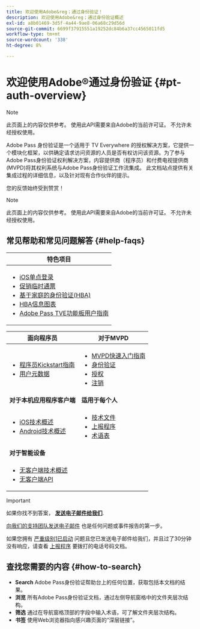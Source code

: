 ```yaml
---
title: 欢迎使用Adobe&reg；通过身份验证！
description: 欢迎使用Adobe&reg；通过身份验证概述
exl-id: a8b01469-3d5f-4a44-9ae8-06a68c29d56d
source-git-commit: 6699f37915551a19252dc84b6a37cc4565011fd5
workflow-type: tm+mt
source-wordcount: '338'
ht-degree: 8%

---
```


# 欢迎使用Adobe®通过身份验证 {#pt-auth-overview}

>[!NOTE]
>
>此页面上的内容仅供参考。 使用此API需要来自Adobe的当前许可证。 不允许未经授权使用。

Adobe Pass 身份验证是一个适用于 TV Everywhere 的授权解决方案，它提供一个模块化框架，以供确定请求访问资源的人员是否有权访问该资源。为了参与Adobe Pass身份验证权利解决方案，内容提供商（程序员）和付费电视提供商(MVPD)将其权利系统与Adobe Pass身份验证工作流集成。 此文档站点提供有关集成过程的详细信息，以及针对现有合作伙伴的提示。

您的反馈始终受到赞赏！

>[!NOTE]
>
>此页面上的内容仅供参考。 使用此API需要来自Adobe的当前许可证。 不允许未经授权使用。

## 常见帮助和常见问题解答 {#help-faqs}

| **特色项目** |
|-|
| <ul><li>[iOS单点登录](/help/authentication/apple-sso-overview.md)</li><li>[促销临时通票](/help/authentication/promotional-temp-pass.md)</li><li>[基于家庭的身份验证(HBA)](/help/authentication/home-based-authn-tve.md)</li><li>[HBA信息图表](https://dzf8vqv24eqhg.cloudfront.net/userfiles/258/326/ckfinder/files/AdobeNewsletterHBA.pdf)</li><li>[Adobe Pass TVE功能板用户指南](/help/authentication/tve-dashboard-user-guide.md)</li></ul> |

| **面向程序员** | **对于MVPD** |
|------------------------------------------------------------------------------|-------------------------------------------------------------------------------------------------|
| <ul><li>[程序员Kickstart指南](/help/authentication/programmer-kickstart-guide.md)</li><li>[用户元数据](/help/authentication/user-metadata.md)</li></ul> | <ul><li>[MVPD快速入门指南](/help/authentication/mvpd-kickstart-guide.md)</li><li>[身份验证](/help/authentication/authn-usecase.md)</li><li>[授权](/help/authentication/authz-usecase.md)</li><li>[注销](/help/authentication/usecase-mvpd-logout.md)</li></ul> |
| **对于本机应用程序客户端** | **适用于每个人** |
| <ul><li>[iOS技术概述](/help/authentication/iostvos-sdk-overview.md)</li><li>[Android技术概述](/help/authentication/android-sdk-overview.md)</li></ul> | <ul><li>[技术文件](/help/authentication/technical-paper.md)</li><li>[上报程序](/help/authentication/escalation-procedures.md)</li><li>[术语表](/help/authentication/glossary.md)</li></ul> |
| **对于智能设备** | |
| <ul><li>[无客户端技术概述](/help/authentication/rest-api-overview.md)</li><li>[无客户端API](/help/authentication/rest-api-reference.md)</li></ul> | |

>[!IMPORTANT]
>
>如果你找不到答案， [**发送电子邮件给我们**](mailto:tve-support@adobe.com).
>
>[向我们的支持团队发送电子邮件](mailto:tve-support@adobe.com) 也是任何问题或事件报告的第一步。
>
>如果您拥有 [严重级别1已启动](/help/authentication/escalation-procedures.md) 问题且您已发送电子邮件给我们，并且过了30分钟没有响应，请查看 [上报程序](/help/authentication/escalation-procedures.md) 要拨打的电话号码文档。
>


## 查找您需要的内容 {#how-to-search}

* **Search** Adobe Pass身份验证帮助台上的任何位置，获取包括本文档的结果。
* **浏览** 所有Adobe Pass身份验证文档，通过左侧导航窗格中的文件夹层次结构。
* **筛选** 通过在导航窗格顶部的字段中输入术语，可了解文件夹层次结构。
* **书签** 使用Web浏览器指向感兴趣页面的“深层链接”。
